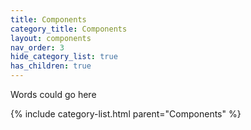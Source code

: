 ```yaml
---
title: Components
category_title: Components
layout: components
nav_order: 3
hide_category_list: true
has_children: true
---
```


Words could go here 

{% include category-list.html parent="Components" %}

